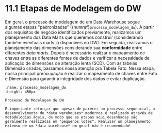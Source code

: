 # 11.1 Etapas de Modelagem do DW

Em geral, o processo de modelagem de um Data Warehouse segue algumas etapas "padronizadas" ({numref}`processo_modelagem_dw`). A partir dos requisitos de negócio identificados previamente, realizamos um planejamento dos Data Marts que queremos construir (considerando também  eventuais marts já disponíveis no DW). Em seguida, realizamos o planejamento das dimensões considerando sua **conformidade** entre diferentes *data marts*. Depois é necessário realizar o mapeamento de chaves entre as diferentes fontes de dados e verificar a necessidade de aplicação de dimensões de alteração lenta (SCD). Com as tabelas Dimensão criadas, passamos nossa atenção pra Tabela Fato. Nessa etapa, nossa principal preocupação é realizar o mapeamento de chaves entre Fato e Dimensão para garantir a integridade dos dados e evitar duplicação.

```{figure} ../../../assets/img/processo_modelagem_dw.png
:name: processo_modelagem_dw
:height: 450px

Processo de Modelagem de DW
```

```{admonition} Atenção
É importante reforçar que apesar de parecer um processo sequencial, o desenvolvimento de *data warehouses* modernos é realizado através de metodologias ágeis, de modo que as etapas aqui desenhadas são geralmente realizadas em "pequenos lotes". Realizar um planejamento extenso de um *data warehouse* em geral não é recomendado! 
```
